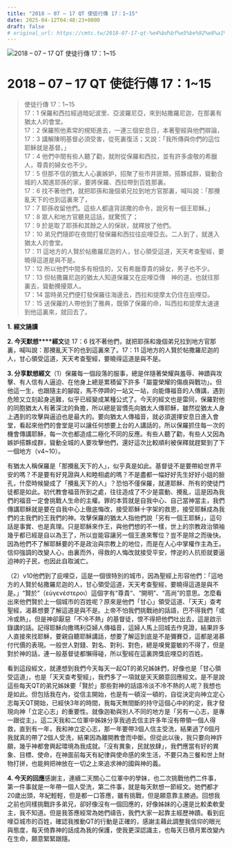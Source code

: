 ```yaml
---
title: "2018 – 07 – 17 QT 使徒行傳 17：1~15"
date: 2025-04-12T04:48:23+0800
draft: false
# original_url: https://cmtc.tw/2018-07-17-qt-%e4%bd%bf%e5%be%92%e8%a1%8c%e5%82%b3-17%ef%bc%9a115
---
```


![2018 – 07 – 17 QT 使徒行傳 17：1~15](/images/qt.jpg   "2018 – 07 – 17 QT 使徒行傳 17：1~15")

# 2018 – 07 – 17 QT 使徒行傳 17：1~15

> 使徒行傳 17：1~15  
> 17：1 保羅和西拉經過暗妃波里、亞波羅尼亞，來到帖撒羅尼迦，在那裏有猶太人的會堂。  
> 17：2 保羅照他素常的規矩進去，一連三個安息日，本著聖經與他們辯論，  
> 17：3 講解陳明基督必須受害，從死裏復活；又說：「我所傳與你們的這位耶穌就是基督。」  
> 17：4 他們中間有些人聽了勸，就附從保羅和西拉，並有許多虔敬的希臘人，尊貴的婦女也不少。  
> 17：5 但那不信的猶太人心裏嫉妒，招聚了些市井匪類，搭夥成群，聳動合城的人闖進耶孫的家，要將保羅、西拉帶到百姓那裏。  
> 17：6 找不著他們，就把耶孫和幾個弟兄拉到地方官那裏，喊叫說：「那攪亂天下的也到這裏來了，  
> 17：7 耶孫收留他們。這些人都違背該撒的命令，說另有一個王耶穌。」  
> 17：8 眾人和地方官聽見這話，就驚慌了；  
> 17：9 於是取了耶孫和其餘之人的保狀，就釋放了他們。  
> 17：10 弟兄們隨即在夜間打發保羅和西拉往庇哩亞去。二人到了，就進入猶太人的會堂。  
> 17：11 這地方的人賢於帖撒羅尼迦的人，甘心領受這道，天天考查聖經，要曉得這道是與不是。  
> 17：12 所以他們中間多有相信的，又有希臘尊貴的婦女，男子也不少。  
> 17：13 但帖撒羅尼迦的猶太人知道保羅又在庇哩亞傳　神的道，也就往那裏去，聳動攪擾眾人。  
> 17：14 當時弟兄們便打發保羅往海邊去，西拉和提摩太仍住在庇哩亞。  
> 17：15 送保羅的人帶他到了雅典，既領了保羅的命，叫西拉和提摩太速速到他這裏來，就回去了。

**1.** **經文誦讀**

**2. 今天默想****經文**徒 17：6 找不著他們，就把耶孫和幾個弟兄拉到地方官那裏，喊叫說：那攪亂天下的也到這裏來了。17：11 這地方的人賢於帖撒羅尼迦的人，甘心領受這道，天天考查聖經，要曉得這道是與不是。

**3. 分享默想經文**（1）保羅每一個段落的服事，總是伴隨著榮耀與羞辱、神蹟與攻擊、有人信有人逼迫、在他身上總是累積留下許多「屬靈榮耀的傷痕與戰功」。但他這一生，也跟隨主的腳蹤，馬不停蹄的一站又一站，向能傳福音的人傳講，遇到危險又立刻起身逃難，似乎已經變成某種公式了。今天的經文也是雷同，保羅對他的同胞猶太人有著深沈的負擔，所以總是習慣先向猶太人傳耶穌，雖然從猶太人身上遇到的攻擊與逼迫也是最大的。要向猶太人傳福音，就必須選擇安息日進入會堂，看起來他們的會堂是可以讓任何想要上台的人講話的，所以保羅抓住每一次的機會傳講耶穌，每一次也都造成二極化不同的反應。有些人聽了勸，有些人又因為嫉妒搭夥成群，聳動全城的人要攻擊他們，還好這次比較順利被保釋就趕緊到了下一個地方（v4~10）。

有猶太人稱保羅是「那攪亂天下的人」，似乎真是如此。基督徒不是要帶給世界平安的嗎？不是要有好見證與人和睦相處的嗎？不是盡都一幅好好先生好好小姐的臉孔，什麼時候變成了「攪亂天下的人」？恐怕不僅保羅，就連耶穌、所有的使徒門徒都是如此。初代教會福音所到之處，往往造成了不少是震動、攪亂，這是因為我們的福音一定會挑戰人生命的主權。罪的本質就是自我中心、自己當神當主，我們傳講耶穌就是要在自我中心上徹底悔改，接受耶穌十字架的救恩，接受耶穌成為我們的主我們的王我們的神。攻擊保羅的猶太人指他們說「另有一個王耶穌」，這句話是事實、也是真理。只是耶穌來作王，與他們想的不一樣，世上的宗教政治領袖幾乎都已經是自以為王了，所以豈能容讓另一個王進來奪位？豈不是除之而後快。因為他們不了解耶穌要的不是政治與宗教上的地位，而是在人心中掌權作主為王。信仰強調的改變人心，由裏而外，得救的人悔改就接受平安，悖逆的人抗拒就要逼迫神的子民，也因此自取滅亡。

（2）v10他們到了庇哩亞，這是一個很特別的城市，因為聖經上形容他們：「這地方的人賢於帖撒羅尼迦的人，甘心領受這道，天天考查聖經，要曉得這道是與不是。」“賢於”（εὐγενέστεροι）這個字有“尊貴“、“開明”、“高尚”的意思。怎麼看出來他們賢於上一個城市的百姓呢？原來是他們「甘心」領受這道、「天天」查考聖經，渴慕想要了解這道是與不是。上帝不怕我們挑戰祂的話語，巴不得我們「或冷或熱」，但是神卻厭惡「不冷不熱」的基督徒，恨不得把他們吐出去，這是啟示錄講的話。記得耶穌向撒瑪利亞婦人傳福音，這婦人馬上回城去作見證，結果許多人直接來找耶穌，要親自聽耶穌講話，想要了解這到底是不是彌賽亞，這都是渴慕付代價的表現。一般世人對錢、對名、對利、對色，總是嗅覺靈敏的不得了，但是對於神的話，連一般基督徒都懶得碰，所以聖經在這裏誇獎庇哩亞的百姓。

看到這段經文，就連想到我們今天每天一起QT的弟兄姊妹們，好像也是「甘心領受這道」，也是「天天查考聖經」，我們多了一項就是天天願意回應經文。是不是說這些每天QT的弟兄姊妹要「賢於」那些對神的話語冷淡不冷不熱的人呢？我想也是如此。但包括我在內，從信主開始，也是有一頓沒一頓的，自從決定向神立定心志每天QT開始，已經快3年的時間，我每天無間斷的持守這個心中的約定，我才發現向神「立定心志」的重要性。就像迦勒與別人不同的地方是「另有一心志，是專一跟從主」。這二天我和二位軍中姊妹分享我過去信主許多年沒有帶領一個人得救，直到有一年，我和神立定心志，那一年要帶3個人信主受洗，結果過了6個月我就真的帶了2個人受洗，結果因為離開教會而中斷。但從此以後，我只要向神許願，幾乎神都會興起環境為我成就。「沒有異象，民就放肆」，我們應當有好的異象、目標、使命，在神面前每天有紀律與使命感的來生活，不要只為三餐和世上財物打拼，也能夠把神放在一切之上來追求神的國與神的義。

**4. 今天的回應**感謝主，連續二天關心二位軍中的學妹，也二次挑戰他們二件事，第一件事就是一年帶一個人受洗，第二件事，就是每天默想一節經文。她們都才20歲出頭，年紀輕輕，但是都一口答應，雖有挑戰，但是願意靠主勝過。回想我之前也同樣挑戰許多弟兄，卻好像沒有一個回應的，好像姊妹的心還是比較柔軟愛主，我不知道。但是我答應經常為她們禱告，我們大家一起靠主經歷神蹟。看到庇哩亞城市的百姓，確認我推動QT的行動是正確的，感謝主藉此調整我信仰的眼光與態度，每天倚靠神的話成為我的保護，使我更深認識主，也每天日積月累改變內在生命，願意緊緊跟隨。